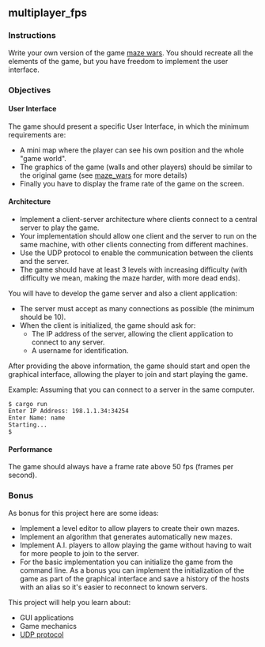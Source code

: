 ## multiplayer_fps

### Instructions

Write your own version of the game [maze wars](https://www.youtube.com/watch?v=5V5X5SbSjns). You should recreate all the elements of the game, but you have freedom to implement the user interface.

### Objectives

#### User Interface

The game should present a specific User Interface, in which the minimum requirements are:

- A mini map where the player can see his own position and the whole "game world".
- The graphics of the game (walls and other players) should be similar to the original game (see [maze_wars](https://www.youtube.com/watch?v=5V5X5SbSjns) for more details)
- Finally you have to display the frame rate of the game on the screen.

#### Architecture

- Implement a client-server architecture where clients connect to a central server to play the game.
- Your implementation should allow one client and the server to run on the same machine, with other clients connecting from different machines.
- Use the UDP protocol to enable the communication between the clients and the server.
- The game should have at least 3 levels with increasing difficulty (with difficulty we mean, making the maze harder, with more dead ends).

You will have to develop the game server and also a client application:

- The server must accept as many connections as possible (the minimum should be 10).
- When the client is initialized, the game should ask for:
  - The IP address of the server, allowing the client application to connect to any server.
  - A username for identification.

After providing the above information, the game should start and open the graphical interface, allowing the player to join and start playing the game.

Example:
Assuming that you can connect to a server in the same computer.

```console
$ cargo run
Enter IP Address: 198.1.1.34:34254
Enter Name: name
Starting...
$
```

#### Performance

The game should always have a frame rate above 50 fps (frames per second).

### Bonus

As bonus for this project here are some ideas:

- Implement a level editor to allow players to create their own mazes.
- Implement an algorithm that generates automatically new mazes.
- Implement A.I. players to allow playing the game without having to wait for more people to join to the server.
- For the basic implementation you can initialize the game from the command line. As a bonus you can implement the initialization of the game as part of the graphical interface and save a history of the hosts with an alias so it's easier to reconnect to known servers.

This project will help you learn about:

- GUI applications
- Game mechanics
- [UDP protocol](https://searchnetworking.techtarget.com/definition/UDP-User-Datagram-Protocol)

